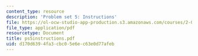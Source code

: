 ```yaml
---
content_type: resource
description: 'Problem set 5: Instructions'
file: https://ol-ocw-studio-app-production.s3.amazonaws.com/courses/2-082-ship-structural-analysis-design-13-122-spring-2003/d170d6394fa3cbc05e6ec63e0d77afeb_ps5instructions.pdf
file_type: application/pdf
resourcetype: Document
title: ps5instructions.pdf
uid: d170d639-4fa3-cbc0-5e6e-c63e0d77afeb
---
```

